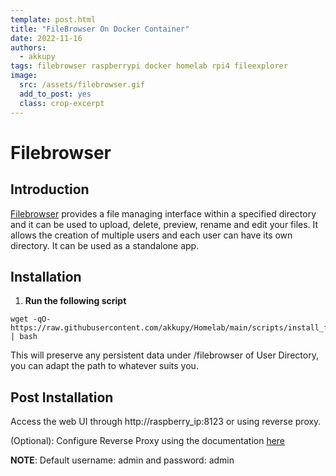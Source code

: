 ```yaml
---
template: post.html
title: "FileBrowser On Docker Container"
date: 2022-11-16
authors:
  - akkupy
tags: filebrowser raspberrypi docker homelab rpi4 fileexplorer
image:
  src: /assets/filebrowser.gif
  add_to_post: yes
  class: crop-excerpt
---
```


# Filebrowser


## Introduction

[Filebrowser](https://filebrowser.org/) provides a file managing interface within a specified directory and it can be used to upload, delete, preview, rename and edit your files. It allows the creation of multiple users and each user can have its own directory. It can be used as a standalone app.

## Installation

1. **Run the following script**

```
wget -qO- https://raw.githubusercontent.com/akkupy/Homelab/main/scripts/install_filebrowser.sh | bash
```

This will preserve any persistent data under /filebrowser of User Directory, you can adapt the path to whatever suits you.

## Post Installation

Access the web UI through http://raspberry_ip:8123 or using reverse proxy.

(Optional): Configure Reverse Proxy using the documentation [here](https://github.com/akkupy/Homelab/blob/main/docs/nginx_proxy_manager.md#first-proxy-host-setup)

**NOTE**: Default username: admin and password: admin